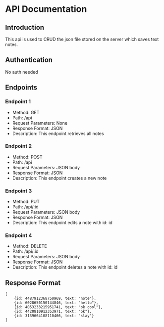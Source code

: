 # API Documentation

## Introduction
This api is used to CRUD the json file stored on the server which saves text notes.

## Authentication
No auth needed

## Endpoints

### Endpoint 1
- Method: GET
- Path: /api
- Request Parameters: None
- Response Format: JSON
- Description: This endpoint retrieves all notes

### Endpoint 2
- Method: POST
- Path: /api
- Request Parameters: JSON body
- Response Format: JSON
- Description: This endpoint creates a new note

### Endpoint 3
- Method: PUT
- Path: /api/:id
- Request Parameters: JSON body
- Response Format: JSON
- Description: This endpoint edits a note with id: id

### Endpoint 4
- Method: DELETE
- Path: /api/:id
- Request Parameters: JSON body
- Response Format: JSON
- Description: This endpoint deletes a note with id: id

## Response Format
```
[
    {id: 4487912368750969, text: "note"}, 
    {id: 6028650150144846, text: "hello"}, 
    {id: 4053233215951741, text: "ok cool"}, 
    {id: 4420810912353971, text: "ok"}, 
    {id: 3139664108110466, text: "slay"}
]
```